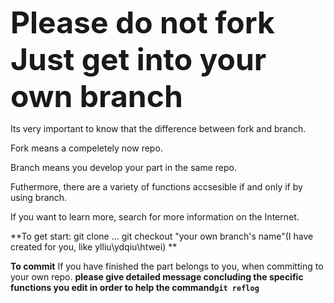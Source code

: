 **<font size=8>Please do not fork Just get into your own branch</font>**

Its very important to know that the difference between fork and branch.

Fork means a compeletely now repo.

Branch means you develop your part in the same repo. 

Futhermore, there are a variety of functions accsesible if and only if by using branch.

If you want to learn more, search for more information on the Internet.

**To get start: 
git clone ...
git checkout "your own branch's name"(I have created for you, like ylliu\ydqiu\htwei)
**

**To commit**
If you have finished the part belongs to you, when committing to your own repo. 
**please give detailed message concluding the specific functions you edit in order to help the command<code>git reflog</code>**

